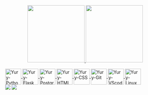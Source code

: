 <div align="center">
  <a href="https://github.com/yurybichi">
  <img height="180em" src="https://github-readme-stats.vercel.app/api?username=YuryBichi&show_icons=true&theme=chartreuse-dark&include_all_commits=true&count_private=true"/>
  <img height="180em" src="https://github-readme-stats.vercel.app/api/top-langs/?username=YuryBichi&layout=compact&langs_count=7&theme=chartreuse-dark"/>
</div>

 <div style="display: inline_block"> <br>
   <img align="center" height="50em" alt="Yury-Python" src="https://cdn.jsdelivr.net/gh/devicons/devicon/icons/python/python-original.svg" />
   <img align="center" height="50em" alt="Yury-Flask"src="https://cdn.jsdelivr.net/gh/devicons/devicon/icons/flask/flask-original.svg" />
   <img align="center" height="50em" alt="Yury-PostgreSQL"src="https://cdn.jsdelivr.net/gh/devicons/devicon/icons/postgresql/postgresql-original.svg" />
   <img align="center" height="50em" alt="Yury-HTML"src="https://cdn.jsdelivr.net/gh/devicons/devicon/icons/html5/html5-original-wordmark.svg" />
   <img align="center" height="50em" alt="Yury-CSS" src="https://cdn.jsdelivr.net/gh/devicons/devicon/icons/css3/css3-original-wordmark.svg" />
   <img align="center" height="50em" alt="Yury-Git" src="https://cdn.jsdelivr.net/gh/devicons/devicon/icons/git/git-original.svg" />
   <img align="center" height="50em" alt="Yury-VScode" src="https://cdn.jsdelivr.net/gh/devicons/devicon/icons/vscode/vscode-original.svg" />
   <img align="center" height="50em" alt="Yury-Linux" src="https://cdn.jsdelivr.net/gh/devicons/devicon/icons/linux/linux-original.svg" />

   
 </div>
 
  <div>
    <a href = "mailto:bichiyury@gmail.com"><img src="https://img.shields.io/badge/-Gmail-%23333?style=for-the-badge&logo=gmail&logoColor=white" target="_blank"></a>
     <a href="https://www.linkedin.com/in/bichiyury" target="_blank"><img src="https://img.shields.io/badge/-LinkedIn-%230077B5?style=for-the-badge&logo=linkedin&logoColor=white" target="_blank"></a> 
  </div>
  
